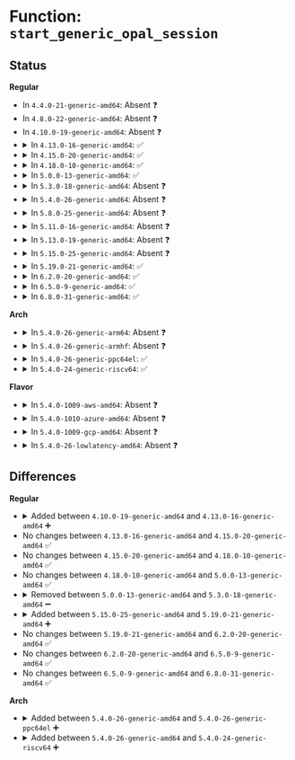 # Function: <code>start_generic_opal_session</code>

## Status
<b>Regular</b>
<ul>
<li>
In <code>4.4.0-21-generic-amd64</code>: Absent ❓
</li>
<li>
In <code>4.8.0-22-generic-amd64</code>: Absent ❓
</li>
<li>
In <code>4.10.0-19-generic-amd64</code>: Absent ❓
</li>
<li>
<details>
<summary>In <code>4.13.0-16-generic-amd64</code>: ✅</summary>

```c
int start_generic_opal_session(struct opal_dev * dev, enum opal_uid auth, enum opal_uid sp_type, const char * key, u8 key_len)
```

```json
{
  "name": "start_generic_opal_session",
  "collision_type": "Unique Static",
  "inline_type": "No",
  "funcs": [
    {
      "addr": 18446744071583424336,
      "name": "start_generic_opal_session",
      "external": false,
      "loc": "block/sed-opal.c:1228",
      "file": "block/sed-opal.c",
      "inline": "seen, unknown",
      "caller_inline": [],
      "caller_func": [
        "block/sed-opal.c:start_admin1LSP_opal_session",
        "block/sed-opal.c:start_anybodyASP_opal_session"
      ]
    }
  ],
  "symbols": [
    {
      "addr": 18446744071583424336,
      "name": "start_generic_opal_session",
      "section": ".text",
      "bind": "STB_LOCAL",
      "size": 972
    }
  ]
}
```
</details>
</li>
<li>
<details>
<summary>In <code>4.15.0-20-generic-amd64</code>: ✅</summary>

```c
int start_generic_opal_session(struct opal_dev * dev, enum opal_uid auth, enum opal_uid sp_type, const char * key, u8 key_len)
```

```json
{
  "name": "start_generic_opal_session",
  "collision_type": "Unique Static",
  "inline_type": "No",
  "funcs": [
    {
      "addr": 18446744071583604016,
      "name": "start_generic_opal_session",
      "external": false,
      "loc": "block/sed-opal.c:1240",
      "file": "block/sed-opal.c",
      "inline": "seen, unknown",
      "caller_inline": [],
      "caller_func": [
        "block/sed-opal.c:start_admin1LSP_opal_session",
        "block/sed-opal.c:start_anybodyASP_opal_session"
      ]
    }
  ],
  "symbols": [
    {
      "addr": 18446744071583604016,
      "name": "start_generic_opal_session",
      "section": ".text",
      "bind": "STB_LOCAL",
      "size": 972
    }
  ]
}
```
</details>
</li>
<li>
<details>
<summary>In <code>4.18.0-10-generic-amd64</code>: ✅</summary>

```c
int start_generic_opal_session(struct opal_dev * dev, enum opal_uid auth, enum opal_uid sp_type, const char * key, u8 key_len)
```

```json
{
  "name": "start_generic_opal_session",
  "collision_type": "Unique Static",
  "inline_type": "No",
  "funcs": [
    {
      "addr": 18446744071583820352,
      "name": "start_generic_opal_session",
      "external": false,
      "loc": "block/sed-opal.c:1257",
      "file": "block/sed-opal.c",
      "inline": "seen, unknown",
      "caller_inline": [],
      "caller_func": [
        "block/sed-opal.c:start_admin1LSP_opal_session",
        "block/sed-opal.c:start_anybodyASP_opal_session"
      ]
    }
  ],
  "symbols": [
    {
      "addr": 18446744071583820352,
      "name": "start_generic_opal_session",
      "section": ".text",
      "bind": "STB_LOCAL",
      "size": 961
    }
  ]
}
```
</details>
</li>
<li>
<details>
<summary>In <code>5.0.0-13-generic-amd64</code>: ✅</summary>

```c
int start_generic_opal_session(struct opal_dev * dev, enum opal_uid auth, enum opal_uid sp_type, const char * key, u8 key_len)
```

```json
{
  "name": "start_generic_opal_session",
  "collision_type": "Unique Static",
  "inline_type": "No",
  "funcs": [
    {
      "addr": 18446744071583903664,
      "name": "start_generic_opal_session",
      "external": false,
      "loc": "block/sed-opal.c:1257",
      "file": "block/sed-opal.c",
      "inline": "seen, unknown",
      "caller_inline": [],
      "caller_func": [
        "block/sed-opal.c:start_admin1LSP_opal_session",
        "block/sed-opal.c:start_anybodyASP_opal_session"
      ]
    }
  ],
  "symbols": [
    {
      "addr": 18446744071583903664,
      "name": "start_generic_opal_session",
      "section": ".text",
      "bind": "STB_LOCAL",
      "size": 961
    }
  ]
}
```
</details>
</li>
<li>
<details>
<summary>In <code>5.3.0-18-generic-amd64</code>: Absent ❓</summary>

```json
{
  "name": "start_generic_opal_session",
  "collision_type": "Unique Static",
  "inline_type": "Selective",
  "funcs": [
    {
      "addr": 18446744071584087637,
      "name": "start_generic_opal_session",
      "external": false,
      "loc": "block/sed-opal.c:1322",
      "file": "block/sed-opal.c",
      "inline": "not declared, inlined",
      "caller_inline": [
        "block/sed-opal.c:start_PSID_opal_session",
        "block/sed-opal.c:start_admin1LSP_opal_session",
        "block/sed-opal.c:start_anybodyASP_opal_session"
      ],
      "caller_func": [
        "block/sed-opal.c:start_PSID_opal_session",
        "block/sed-opal.c:start_admin1LSP_opal_session",
        "block/sed-opal.c:start_anybodyASP_opal_session"
      ]
    }
  ],
  "symbols": [
    {
      "addr": 18446744071584087088,
      "name": "start_generic_opal_session.part.0",
      "section": ".text",
      "bind": "STB_LOCAL",
      "size": 450
    }
  ]
}
```
</details>
</li>
<li>
<details>
<summary>In <code>5.4.0-26-generic-amd64</code>: Absent ❓</summary>

```json
{
  "name": "start_generic_opal_session",
  "collision_type": "Unique Static",
  "inline_type": "Selective",
  "funcs": [
    {
      "addr": 18446744071584210341,
      "name": "start_generic_opal_session",
      "external": false,
      "loc": "block/sed-opal.c:1327",
      "file": "block/sed-opal.c",
      "inline": "not declared, inlined",
      "caller_inline": [
        "block/sed-opal.c:start_PSID_opal_session",
        "block/sed-opal.c:start_admin1LSP_opal_session",
        "block/sed-opal.c:start_anybodyASP_opal_session"
      ],
      "caller_func": [
        "block/sed-opal.c:start_PSID_opal_session",
        "block/sed-opal.c:start_admin1LSP_opal_session",
        "block/sed-opal.c:start_anybodyASP_opal_session"
      ]
    }
  ],
  "symbols": [
    {
      "addr": 18446744071584209792,
      "name": "start_generic_opal_session.part.0",
      "section": ".text",
      "bind": "STB_LOCAL",
      "size": 450
    }
  ]
}
```
</details>
</li>
<li>
<details>
<summary>In <code>5.8.0-25-generic-amd64</code>: Absent ❓</summary>

```json
{
  "name": "start_generic_opal_session",
  "collision_type": "Unique Static",
  "inline_type": "Selective",
  "funcs": [
    {
      "addr": 18446744071584611861,
      "name": "start_generic_opal_session",
      "external": false,
      "loc": "block/sed-opal.c:1398",
      "file": "block/sed-opal.c",
      "inline": "not declared, inlined",
      "caller_inline": [
        "block/sed-opal.c:start_PSID_opal_session",
        "block/sed-opal.c:start_admin1LSP_opal_session",
        "block/sed-opal.c:start_anybodyASP_opal_session"
      ],
      "caller_func": [
        "block/sed-opal.c:start_PSID_opal_session",
        "block/sed-opal.c:start_admin1LSP_opal_session",
        "block/sed-opal.c:start_anybodyASP_opal_session"
      ]
    }
  ],
  "symbols": [
    {
      "addr": 18446744071584611184,
      "name": "start_generic_opal_session.part.0",
      "section": ".text",
      "bind": "STB_LOCAL",
      "size": 444
    }
  ]
}
```
</details>
</li>
<li>
<details>
<summary>In <code>5.11.0-16-generic-amd64</code>: Absent ❓</summary>

```json
{
  "name": "start_generic_opal_session",
  "collision_type": "Unique Static",
  "inline_type": "Selective",
  "funcs": [
    {
      "addr": 18446744071584730709,
      "name": "start_generic_opal_session",
      "external": false,
      "loc": "block/sed-opal.c:1398",
      "file": "block/sed-opal.c",
      "inline": "not declared, inlined",
      "caller_inline": [
        "block/sed-opal.c:start_PSID_opal_session",
        "block/sed-opal.c:start_admin1LSP_opal_session",
        "block/sed-opal.c:start_anybodyASP_opal_session"
      ],
      "caller_func": [
        "block/sed-opal.c:start_PSID_opal_session",
        "block/sed-opal.c:start_admin1LSP_opal_session",
        "block/sed-opal.c:start_anybodyASP_opal_session"
      ]
    }
  ],
  "symbols": [
    {
      "addr": 18446744071584730032,
      "name": "start_generic_opal_session.part.0",
      "section": ".text",
      "bind": "STB_LOCAL",
      "size": 444
    }
  ]
}
```
</details>
</li>
<li>
<details>
<summary>In <code>5.13.0-19-generic-amd64</code>: Absent ❓</summary>

```json
{
  "name": "start_generic_opal_session",
  "collision_type": "Unique Static",
  "inline_type": "Selective",
  "funcs": [
    {
      "addr": 18446744071584758133,
      "name": "start_generic_opal_session",
      "external": false,
      "loc": "block/sed-opal.c:1398",
      "file": "block/sed-opal.c",
      "inline": "not declared, inlined",
      "caller_inline": [
        "block/sed-opal.c:start_PSID_opal_session",
        "block/sed-opal.c:start_admin1LSP_opal_session",
        "block/sed-opal.c:start_anybodyASP_opal_session"
      ],
      "caller_func": [
        "block/sed-opal.c:start_PSID_opal_session",
        "block/sed-opal.c:start_admin1LSP_opal_session",
        "block/sed-opal.c:start_anybodyASP_opal_session"
      ]
    }
  ],
  "symbols": [
    {
      "addr": 18446744071584757456,
      "name": "start_generic_opal_session.part.0",
      "section": ".text",
      "bind": "STB_LOCAL",
      "size": 447
    }
  ]
}
```
</details>
</li>
<li>
<details>
<summary>In <code>5.15.0-25-generic-amd64</code>: Absent ❓</summary>

```json
{
  "name": "start_generic_opal_session",
  "collision_type": "Unique Static",
  "inline_type": "Selective",
  "funcs": [
    {
      "addr": 18446744071585186693,
      "name": "start_generic_opal_session",
      "external": false,
      "loc": "block/sed-opal.c:1398",
      "file": "block/sed-opal.c",
      "inline": "not declared, inlined",
      "caller_inline": [
        "block/sed-opal.c:start_PSID_opal_session",
        "block/sed-opal.c:start_admin1LSP_opal_session",
        "block/sed-opal.c:start_anybodyASP_opal_session"
      ],
      "caller_func": [
        "block/sed-opal.c:start_PSID_opal_session",
        "block/sed-opal.c:start_admin1LSP_opal_session",
        "block/sed-opal.c:start_anybodyASP_opal_session"
      ]
    }
  ],
  "symbols": [
    {
      "addr": 18446744071585185936,
      "name": "start_generic_opal_session.part.0",
      "section": ".text",
      "bind": "STB_LOCAL",
      "size": 520
    }
  ]
}
```
</details>
</li>
<li>
<details>
<summary>In <code>5.19.0-21-generic-amd64</code>: ✅</summary>

```c
int start_generic_opal_session(struct opal_dev * dev, enum opal_uid auth, enum opal_uid sp_type, const char * key, u8 key_len)
```

```json
{
  "name": "start_generic_opal_session",
  "collision_type": "Unique Static",
  "inline_type": "No",
  "funcs": [
    {
      "addr": 18446744071585923184,
      "name": "start_generic_opal_session",
      "external": false,
      "loc": "block/sed-opal.c:1398",
      "file": "block/sed-opal.c",
      "inline": "seen, unknown",
      "caller_inline": [],
      "caller_func": [
        "block/sed-opal.c:start_PSID_opal_session",
        "block/sed-opal.c:start_admin1LSP_opal_session",
        "block/sed-opal.c:start_anybodyASP_opal_session"
      ]
    }
  ],
  "symbols": [
    {
      "addr": 18446744071585923184,
      "name": "start_generic_opal_session",
      "section": ".text",
      "bind": "STB_LOCAL",
      "size": 562
    }
  ]
}
```
</details>
</li>
<li>
<details>
<summary>In <code>6.2.0-20-generic-amd64</code>: ✅</summary>

```c
int start_generic_opal_session(struct opal_dev * dev, enum opal_uid auth, enum opal_uid sp_type, const char * key, u8 key_len)
```

```json
{
  "name": "start_generic_opal_session",
  "collision_type": "Unique Static",
  "inline_type": "No",
  "funcs": [
    {
      "addr": 18446744071586714320,
      "name": "start_generic_opal_session",
      "external": false,
      "loc": "block/sed-opal.c:1438",
      "file": "block/sed-opal.c",
      "inline": "seen, unknown",
      "caller_inline": [],
      "caller_func": [
        "block/sed-opal.c:start_PSID_opal_session",
        "block/sed-opal.c:start_admin1LSP_opal_session",
        "block/sed-opal.c:start_anybodyASP_opal_session"
      ]
    }
  ],
  "symbols": [
    {
      "addr": 18446744071586714320,
      "name": "start_generic_opal_session",
      "section": ".text",
      "bind": "STB_LOCAL",
      "size": 562
    }
  ]
}
```
</details>
</li>
<li>
<details>
<summary>In <code>6.5.0-9-generic-amd64</code>: ✅</summary>

```c
int start_generic_opal_session(struct opal_dev * dev, enum opal_uid auth, enum opal_uid sp_type, const char * key, u8 key_len)
```

```json
{
  "name": "start_generic_opal_session",
  "collision_type": "Unique Static",
  "inline_type": "No",
  "funcs": [
    {
      "addr": 18446744071586976208,
      "name": "start_generic_opal_session",
      "external": false,
      "loc": "block/sed-opal.c:1575",
      "file": "block/sed-opal.c",
      "inline": "seen, unknown",
      "caller_inline": [],
      "caller_func": [
        "block/sed-opal.c:start_PSID_opal_session",
        "block/sed-opal.c:start_admin1LSP_opal_session",
        "block/sed-opal.c:start_anybodyASP_opal_session"
      ]
    }
  ],
  "symbols": [
    {
      "addr": 18446744071586976208,
      "name": "start_generic_opal_session",
      "section": ".text",
      "bind": "STB_LOCAL",
      "size": 572
    }
  ]
}
```
</details>
</li>
<li>
<details>
<summary>In <code>6.8.0-31-generic-amd64</code>: ✅</summary>

```c
int start_generic_opal_session(struct opal_dev * dev, enum opal_uid auth, enum opal_uid sp_type, const char * key, u8 key_len)
```

```json
{
  "name": "start_generic_opal_session",
  "collision_type": "Unique Static",
  "inline_type": "No",
  "funcs": [
    {
      "addr": 18446744071587255120,
      "name": "start_generic_opal_session",
      "external": false,
      "loc": "block/sed-opal.c:1692",
      "file": "block/sed-opal.c",
      "inline": "seen, unknown",
      "caller_inline": [],
      "caller_func": [
        "block/sed-opal.c:start_PSID_opal_session",
        "block/sed-opal.c:start_admin1LSP_opal_session",
        "block/sed-opal.c:start_anybodyASP_opal_session"
      ]
    }
  ],
  "symbols": [
    {
      "addr": 18446744071587255120,
      "name": "start_generic_opal_session",
      "section": ".text",
      "bind": "STB_LOCAL",
      "size": 572
    }
  ]
}
```
</details>
</li>
</ul>
<b>Arch</b>
<ul>
<li>
<details>
<summary>In <code>5.4.0-26-generic-arm64</code>: Absent ❓</summary>

```json
{
  "name": "start_generic_opal_session",
  "collision_type": "Unique Static",
  "inline_type": "Selective",
  "funcs": [
    {
      "addr": 18446603336496081564,
      "name": "start_generic_opal_session",
      "external": false,
      "loc": "block/sed-opal.c:1327",
      "file": "block/sed-opal.c",
      "inline": "not declared, inlined",
      "caller_inline": [
        "block/sed-opal.c:start_PSID_opal_session",
        "block/sed-opal.c:start_admin1LSP_opal_session",
        "block/sed-opal.c:start_anybodyASP_opal_session"
      ],
      "caller_func": [
        "block/sed-opal.c:start_PSID_opal_session",
        "block/sed-opal.c:start_admin1LSP_opal_session",
        "block/sed-opal.c:start_anybodyASP_opal_session"
      ]
    }
  ],
  "symbols": [
    {
      "addr": 18446603336496080912,
      "name": "start_generic_opal_session.part.0",
      "section": ".text",
      "bind": "STB_LOCAL",
      "size": 488
    }
  ]
}
```
</details>
</li>
<li>
<details>
<summary>In <code>5.4.0-26-generic-armhf</code>: Absent ❓</summary>

```json
{
  "name": "start_generic_opal_session",
  "collision_type": "Unique Static",
  "inline_type": "Selective",
  "funcs": [
    {
      "addr": 3229410340,
      "name": "start_generic_opal_session",
      "external": false,
      "loc": "block/sed-opal.c:1327",
      "file": "block/sed-opal.c",
      "inline": "not declared, inlined",
      "caller_inline": [
        "block/sed-opal.c:start_PSID_opal_session",
        "block/sed-opal.c:start_admin1LSP_opal_session",
        "block/sed-opal.c:start_anybodyASP_opal_session"
      ],
      "caller_func": [
        "block/sed-opal.c:start_PSID_opal_session",
        "block/sed-opal.c:start_admin1LSP_opal_session",
        "block/sed-opal.c:start_anybodyASP_opal_session"
      ]
    }
  ],
  "symbols": [
    {
      "addr": 3229409708,
      "name": "start_generic_opal_session.part.0",
      "section": ".text",
      "bind": "STB_LOCAL",
      "size": 492
    }
  ]
}
```
</details>
</li>
<li>
<details>
<summary>In <code>5.4.0-26-generic-ppc64el</code>: ✅</summary>

```c
int start_generic_opal_session(struct opal_dev * dev, enum opal_uid auth, enum opal_uid sp_type, const char * key, u8 key_len)
```

```json
{
  "name": "start_generic_opal_session",
  "collision_type": "Unique Static",
  "inline_type": "No",
  "funcs": [
    {
      "addr": 13835058055290320128,
      "name": "start_generic_opal_session",
      "external": false,
      "loc": "block/sed-opal.c:1327",
      "file": "block/sed-opal.c",
      "inline": "seen, unknown",
      "caller_inline": [],
      "caller_func": [
        "block/sed-opal.c:start_PSID_opal_session",
        "block/sed-opal.c:start_admin1LSP_opal_session",
        "block/sed-opal.c:start_anybodyASP_opal_session"
      ]
    }
  ],
  "symbols": [
    {
      "addr": 13835058055290320128,
      "name": "start_generic_opal_session",
      "section": ".text",
      "bind": "STB_LOCAL",
      "size": 728
    }
  ]
}
```
</details>
</li>
<li>
<details>
<summary>In <code>5.4.0-24-generic-riscv64</code>: ✅</summary>

```c
int start_generic_opal_session(struct opal_dev * dev, enum opal_uid auth, enum opal_uid sp_type, const char * key, u8 key_len)
```

```json
{
  "name": "start_generic_opal_session",
  "collision_type": "Unique Static",
  "inline_type": "No",
  "funcs": [
    {
      "addr": 18446743936275151200,
      "name": "start_generic_opal_session",
      "external": false,
      "loc": "block/sed-opal.c:1327",
      "file": "block/sed-opal.c",
      "inline": "seen, unknown",
      "caller_inline": [],
      "caller_func": [
        "block/sed-opal.c:start_PSID_opal_session",
        "block/sed-opal.c:start_admin1LSP_opal_session",
        "block/sed-opal.c:start_anybodyASP_opal_session"
      ]
    }
  ],
  "symbols": [
    {
      "addr": 18446743936275151200,
      "name": "start_generic_opal_session",
      "section": ".text",
      "bind": "STB_LOCAL",
      "size": 552
    }
  ]
}
```
</details>
</li>
</ul>
<b>Flavor</b>
<ul>
<li>
<details>
<summary>In <code>5.4.0-1009-aws-amd64</code>: Absent ❓</summary>

```json
{
  "name": "start_generic_opal_session",
  "collision_type": "Unique Static",
  "inline_type": "Selective",
  "funcs": [
    {
      "addr": 18446744071584179077,
      "name": "start_generic_opal_session",
      "external": false,
      "loc": "block/sed-opal.c:1327",
      "file": "block/sed-opal.c",
      "inline": "not declared, inlined",
      "caller_inline": [
        "block/sed-opal.c:start_PSID_opal_session",
        "block/sed-opal.c:start_admin1LSP_opal_session",
        "block/sed-opal.c:start_anybodyASP_opal_session"
      ],
      "caller_func": [
        "block/sed-opal.c:start_PSID_opal_session",
        "block/sed-opal.c:start_admin1LSP_opal_session",
        "block/sed-opal.c:start_anybodyASP_opal_session"
      ]
    }
  ],
  "symbols": [
    {
      "addr": 18446744071584178528,
      "name": "start_generic_opal_session.part.0",
      "section": ".text",
      "bind": "STB_LOCAL",
      "size": 450
    }
  ]
}
```
</details>
</li>
<li>
<details>
<summary>In <code>5.4.0-1010-azure-amd64</code>: Absent ❓</summary>

```json
{
  "name": "start_generic_opal_session",
  "collision_type": "Unique Static",
  "inline_type": "Selective",
  "funcs": [
    {
      "addr": 18446744071584114325,
      "name": "start_generic_opal_session",
      "external": false,
      "loc": "block/sed-opal.c:1327",
      "file": "block/sed-opal.c",
      "inline": "not declared, inlined",
      "caller_inline": [
        "block/sed-opal.c:start_PSID_opal_session",
        "block/sed-opal.c:start_admin1LSP_opal_session",
        "block/sed-opal.c:start_anybodyASP_opal_session"
      ],
      "caller_func": [
        "block/sed-opal.c:start_PSID_opal_session",
        "block/sed-opal.c:start_admin1LSP_opal_session",
        "block/sed-opal.c:start_anybodyASP_opal_session"
      ]
    }
  ],
  "symbols": [
    {
      "addr": 18446744071584113776,
      "name": "start_generic_opal_session.part.0",
      "section": ".text",
      "bind": "STB_LOCAL",
      "size": 450
    }
  ]
}
```
</details>
</li>
<li>
<details>
<summary>In <code>5.4.0-1009-gcp-amd64</code>: Absent ❓</summary>

```json
{
  "name": "start_generic_opal_session",
  "collision_type": "Unique Static",
  "inline_type": "Selective",
  "funcs": [
    {
      "addr": 18446744071584162837,
      "name": "start_generic_opal_session",
      "external": false,
      "loc": "block/sed-opal.c:1327",
      "file": "block/sed-opal.c",
      "inline": "not declared, inlined",
      "caller_inline": [
        "block/sed-opal.c:start_PSID_opal_session",
        "block/sed-opal.c:start_admin1LSP_opal_session",
        "block/sed-opal.c:start_anybodyASP_opal_session"
      ],
      "caller_func": [
        "block/sed-opal.c:start_PSID_opal_session",
        "block/sed-opal.c:start_admin1LSP_opal_session",
        "block/sed-opal.c:start_anybodyASP_opal_session"
      ]
    }
  ],
  "symbols": [
    {
      "addr": 18446744071584162288,
      "name": "start_generic_opal_session.part.0",
      "section": ".text",
      "bind": "STB_LOCAL",
      "size": 450
    }
  ]
}
```
</details>
</li>
<li>
<details>
<summary>In <code>5.4.0-26-lowlatency-amd64</code>: Absent ❓</summary>

```json
{
  "name": "start_generic_opal_session",
  "collision_type": "Unique Static",
  "inline_type": "Selective",
  "funcs": [
    {
      "addr": 18446744071584267221,
      "name": "start_generic_opal_session",
      "external": false,
      "loc": "block/sed-opal.c:1327",
      "file": "block/sed-opal.c",
      "inline": "not declared, inlined",
      "caller_inline": [
        "block/sed-opal.c:start_PSID_opal_session",
        "block/sed-opal.c:start_admin1LSP_opal_session",
        "block/sed-opal.c:start_anybodyASP_opal_session"
      ],
      "caller_func": [
        "block/sed-opal.c:start_PSID_opal_session",
        "block/sed-opal.c:start_admin1LSP_opal_session",
        "block/sed-opal.c:start_anybodyASP_opal_session"
      ]
    }
  ],
  "symbols": [
    {
      "addr": 18446744071584266672,
      "name": "start_generic_opal_session.part.0",
      "section": ".text",
      "bind": "STB_LOCAL",
      "size": 450
    }
  ]
}
```
</details>
</li>
</ul>

## Differences
<b>Regular</b>
<ul>
<li>
<details>
<summary>Added between <code>4.10.0-19-generic-amd64</code> and <code>4.13.0-16-generic-amd64</code> ➕</summary>

```c
int start_generic_opal_session(struct opal_dev * dev, enum opal_uid auth, enum opal_uid sp_type, const char * key, u8 key_len)
```
</details>
</li>
<li>
No changes between <code>4.13.0-16-generic-amd64</code> and <code>4.15.0-20-generic-amd64</code> ✅
</li>
<li>
No changes between <code>4.15.0-20-generic-amd64</code> and <code>4.18.0-10-generic-amd64</code> ✅
</li>
<li>
No changes between <code>4.18.0-10-generic-amd64</code> and <code>5.0.0-13-generic-amd64</code> ✅
</li>
<li>
<details>
<summary>Removed between <code>5.0.0-13-generic-amd64</code> and <code>5.3.0-18-generic-amd64</code> ➖</summary>

```c
int start_generic_opal_session(struct opal_dev * dev, enum opal_uid auth, enum opal_uid sp_type, const char * key, u8 key_len)
```
</details>
</li>
<li>
<details>
<summary>Added between <code>5.15.0-25-generic-amd64</code> and <code>5.19.0-21-generic-amd64</code> ➕</summary>

```c
int start_generic_opal_session(struct opal_dev * dev, enum opal_uid auth, enum opal_uid sp_type, const char * key, u8 key_len)
```
</details>
</li>
<li>
No changes between <code>5.19.0-21-generic-amd64</code> and <code>6.2.0-20-generic-amd64</code> ✅
</li>
<li>
No changes between <code>6.2.0-20-generic-amd64</code> and <code>6.5.0-9-generic-amd64</code> ✅
</li>
<li>
No changes between <code>6.5.0-9-generic-amd64</code> and <code>6.8.0-31-generic-amd64</code> ✅
</li>
</ul>
<b>Arch</b>
<ul>
<li>
<details>
<summary>Added between <code>5.4.0-26-generic-amd64</code> and <code>5.4.0-26-generic-ppc64el</code> ➕</summary>

```c
int start_generic_opal_session(struct opal_dev * dev, enum opal_uid auth, enum opal_uid sp_type, const char * key, u8 key_len)
```
</details>
</li>
<li>
<details>
<summary>Added between <code>5.4.0-26-generic-amd64</code> and <code>5.4.0-24-generic-riscv64</code> ➕</summary>

```c
int start_generic_opal_session(struct opal_dev * dev, enum opal_uid auth, enum opal_uid sp_type, const char * key, u8 key_len)
```
</details>
</li>
</ul>
